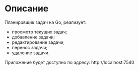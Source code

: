 # Описание

Планировщик задач на Go, реализует:

- просмотр текущих задач;
- добавление задачи;
- редактирование задачи;
- перенос задачи;
- удаление задачи.

Приложение будет доступно по адресу: http://localhost:7540